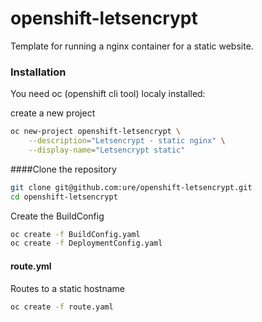 # openshift-letsencrypt

Template for running a nginx container for a static website.

### Installation

You need oc (openshift cli tool) localy installed:

create a new project

```sh
oc new-project openshift-letsencrypt \
    --description="Letsencrypt - static nginx" \
    --display-name="Letsencrypt static"
```

####Clone the repository

```sh
git clone git@github.com:ure/openshift-letsencrypt.git
cd openshift-letsencrypt
```

Create the BuildConfig

```sh
oc create -f BuildConfig.yaml
oc create -f DeploymentConfig.yaml
```

#### route.yml

Routes to a static hostname

```sh
oc create -f route.yaml
```
